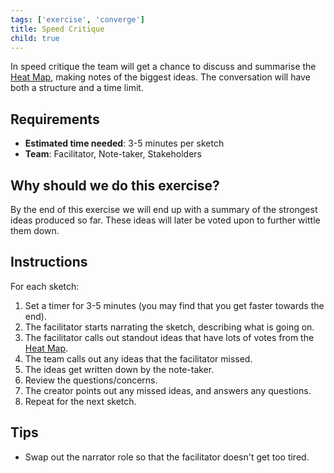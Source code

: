 ```yaml
---
tags: ['exercise', 'converge']
title: Speed Critique
child: true
---
```


In speed critique the team will get a chance to discuss and summarise the [Heat Map](/sprint-guide/exercises/heat-map),
making notes of the biggest ideas. The conversation
will have both a structure and a time limit.

## Requirements

- **Estimated time needed**: 3-5 minutes per sketch
- **Team**: Facilitator, Note-taker, Stakeholders

## Why should we do this exercise?

By the end of this exercise we will end up with a summary of the strongest
ideas produced so far. These ideas will later be voted upon to further wittle
them down.

## Instructions

For each sketch:

1. Set a timer for 3-5 minutes (you may find that you get faster towards the end).
2. The facilitator starts narrating the sketch, describing what is going on.
3. The facilitator calls out standout ideas that have lots of votes from the [Heat Map](/sprint-guide/exercises/heat-map).
4. The team calls out any ideas that the facilitator missed.
5. The ideas get written down by the note-taker.
6. Review the questions/concerns.
7. The creator points out any missed ideas, and answers any questions.
8. Repeat for the next sketch.

## Tips

- Swap out the narrator role so that the facilitator doesn't get too tired.
